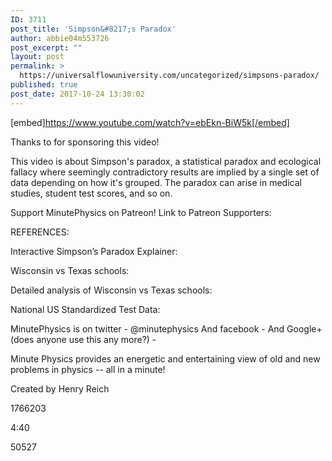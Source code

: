 ```yaml
---
ID: 3711
post_title: 'Simpson&#8217;s Paradox'
author: abbie04m553726
post_excerpt: ""
layout: post
permalink: >
  https://universalflowuniversity.com/uncategorized/simpsons-paradox/
published: true
post_date: 2017-10-24 13:30:02
---
```

[embed]https://www.youtube.com/watch?v=ebEkn-BiW5k[/embed]<br>
<p>Thanks to  for sponsoring this video!

This video is about Simpson's paradox, a statistical paradox and ecological fallacy where seemingly contradictory results are implied by a single set of data depending on how it's grouped. The paradox can arise in medical studies, student test scores, and so on.

Support MinutePhysics on Patreon! 
Link to Patreon Supporters: 

REFERENCES:

Interactive Simpson’s Paradox Explainer:


Wisconsin vs Texas schools: 

Detailed analysis of Wisconsin vs Texas schools: 

National US Standardized Test Data: 

MinutePhysics is on twitter - @minutephysics
And facebook - 
And Google+ (does anyone use this any more?) - 

Minute Physics provides an energetic and entertaining view of old and new problems in physics -- all in a minute!

Created by Henry Reich</p>
<p>1766203</p>
<p>4:40</p>
<p>50527</p>
<br></br>